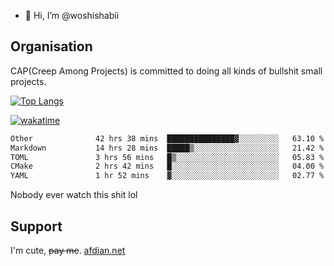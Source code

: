 - 👋 Hi, I’m @woshishabii

## Organisation

CAP(Creep Among Projects) is committed to doing all kinds of bullshit small projects.

[![Top Langs](https://github-readme-stats.vercel.app/api/top-langs/?username=woshishabii&layout=compact)](https://github.com/anuraghazra/github-readme-stats)

[![wakatime](https://wakatime.com/badge/user/34d02784-acc1-4a16-82d7-33fdb53c4ed6.svg)](https://wakatime.com/@34d02784-acc1-4a16-82d7-33fdb53c4ed6)


<!--START_SECTION:waka-->

```txt
Other              42 hrs 38 mins  ███████████████▓░░░░░░░░░   63.10 %
Markdown           14 hrs 28 mins  █████▒░░░░░░░░░░░░░░░░░░░   21.42 %
TOML               3 hrs 56 mins   █▒░░░░░░░░░░░░░░░░░░░░░░░   05.83 %
CMake              2 hrs 42 mins   █░░░░░░░░░░░░░░░░░░░░░░░░   04.00 %
YAML               1 hr 52 mins    ▓░░░░░░░░░░░░░░░░░░░░░░░░   02.77 %
```

<!--END_SECTION:waka-->

Nobody ever watch this shit lol

## Support
I'm cute, ~~pay me~~.
[afdian.net](https://afdian.com/a/woshishabi)

<!---
woshishabii/woshishabii is a ✨ special ✨ repository because its `README.md` (this file) appears on your GitHub profile.
You can click the Preview link to take a look at your changes.
--->
